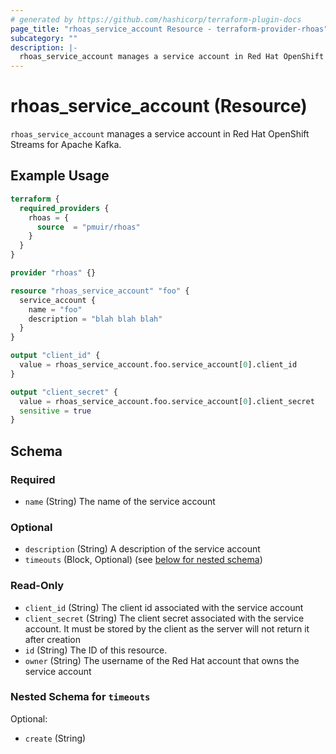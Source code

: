 ```yaml
---
# generated by https://github.com/hashicorp/terraform-plugin-docs
page_title: "rhoas_service_account Resource - terraform-provider-rhoas"
subcategory: ""
description: |-
  rhoas_service_account manages a service account in Red Hat OpenShift Streams for Apache Kafka.
---
```


# rhoas_service_account (Resource)

`rhoas_service_account` manages a service account in Red Hat OpenShift Streams for Apache Kafka.

## Example Usage

```terraform
terraform {
  required_providers {
    rhoas = {
      source  = "pmuir/rhoas"
    }
  }
}

provider "rhoas" {}

resource "rhoas_service_account" "foo" {
  service_account {
    name = "foo"
    description = "blah blah blah"
  }
}

output "client_id" {
  value = rhoas_service_account.foo.service_account[0].client_id
}

output "client_secret" {
  value = rhoas_service_account.foo.service_account[0].client_secret
  sensitive = true
}
```

<!-- schema generated by tfplugindocs -->
## Schema

### Required

- `name` (String) The name of the service account

### Optional

- `description` (String) A description of the service account
- `timeouts` (Block, Optional) (see [below for nested schema](#nestedblock--timeouts))

### Read-Only

- `client_id` (String) The client id associated with the service account
- `client_secret` (String) The client secret associated with the service account. It must be stored by the client as the server will not return it after creation
- `id` (String) The ID of this resource.
- `owner` (String) The username of the Red Hat account that owns the service account

<a id="nestedblock--timeouts"></a>
### Nested Schema for `timeouts`

Optional:

- `create` (String)


